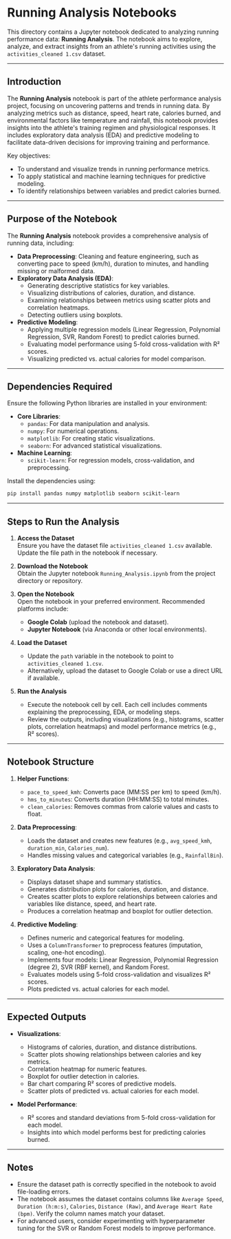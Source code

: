 # Running Analysis Notebooks

This directory contains a Jupyter notebook dedicated to analyzing running performance data: **Running Analysis**. The notebook aims to explore, analyze, and extract insights from an athlete's running activities using the `activities_cleaned 1.csv` dataset.

---

## **Introduction**

The **Running Analysis** notebook is part of the athlete performance analysis project, focusing on uncovering patterns and trends in running data. By analyzing metrics such as distance, speed, heart rate, calories burned, and environmental factors like temperature and rainfall, this notebook provides insights into the athlete's training regimen and physiological responses. It includes exploratory data analysis (EDA) and predictive modeling to facilitate data-driven decisions for improving training and performance.

Key objectives:
- To understand and visualize trends in running performance metrics.
- To apply statistical and machine learning techniques for predictive modeling.
- To identify relationships between variables and predict calories burned.

---

## **Purpose of the Notebook**

The **Running Analysis** notebook provides a comprehensive analysis of running data, including:
- **Data Preprocessing**: Cleaning and feature engineering, such as converting pace to speed (km/h), duration to minutes, and handling missing or malformed data.
- **Exploratory Data Analysis (EDA)**:
  - Generating descriptive statistics for key variables.
  - Visualizing distributions of calories, duration, and distance.
  - Examining relationships between metrics using scatter plots and correlation heatmaps.
  - Detecting outliers using boxplots.
- **Predictive Modeling**:
  - Applying multiple regression models (Linear Regression, Polynomial Regression, SVR, Random Forest) to predict calories burned.
  - Evaluating model performance using 5-fold cross-validation with R² scores.
  - Visualizing predicted vs. actual calories for model comparison.

---

## **Dependencies Required**

Ensure the following Python libraries are installed in your environment:
- **Core Libraries**:
  - `pandas`: For data manipulation and analysis.
  - `numpy`: For numerical operations.
  - `matplotlib`: For creating static visualizations.
  - `seaborn`: For advanced statistical visualizations.
- **Machine Learning**:
  - `scikit-learn`: For regression models, cross-validation, and preprocessing.

Install the dependencies using:
```bash
pip install pandas numpy matplotlib seaborn scikit-learn
```

---

## **Steps to Run the Analysis**

1. **Access the Dataset**  
   Ensure you have the dataset file `activities_cleaned 1.csv` available. Update the file path in the notebook if necessary.

2. **Download the Notebook**  
   Obtain the Jupyter notebook `Running_Analysis.ipynb` from the project directory or repository.

3. **Open the Notebook**  
   Open the notebook in your preferred environment. Recommended platforms include:
   - **Google Colab** (upload the notebook and dataset).
   - **Jupyter Notebook** (via Anaconda or other local environments).

4. **Load the Dataset**  
   - Update the `path` variable in the notebook to point to `activities_cleaned 1.csv`.
   - Alternatively, upload the dataset to Google Colab or use a direct URL if available.

5. **Run the Analysis**  
   - Execute the notebook cell by cell. Each cell includes comments explaining the preprocessing, EDA, or modeling steps.
   - Review the outputs, including visualizations (e.g., histograms, scatter plots, correlation heatmaps) and model performance metrics (e.g., R² scores).

---

## **Notebook Structure**

1. **Helper Functions**:
   - `pace_to_speed_kmh`: Converts pace (MM:SS per km) to speed (km/h).
   - `hms_to_minutes`: Converts duration (HH:MM:SS) to total minutes.
   - `clean_calories`: Removes commas from calorie values and casts to float.

2. **Data Preprocessing**:
   - Loads the dataset and creates new features (e.g., `avg_speed_kmh`, `duration_min`, `Calories_num`).
   - Handles missing values and categorical variables (e.g., `RainfallBin`).

3. **Exploratory Data Analysis**:
   - Displays dataset shape and summary statistics.
   - Generates distribution plots for calories, duration, and distance.
   - Creates scatter plots to explore relationships between calories and variables like distance, speed, and heart rate.
   - Produces a correlation heatmap and boxplot for outlier detection.

4. **Predictive Modeling**:
   - Defines numeric and categorical features for modeling.
   - Uses a `ColumnTransformer` to preprocess features (imputation, scaling, one-hot encoding).
   - Implements four models: Linear Regression, Polynomial Regression (degree 2), SVR (RBF kernel), and Random Forest.
   - Evaluates models using 5-fold cross-validation and visualizes R² scores.
   - Plots predicted vs. actual calories for each model.

---

## **Expected Outputs**

- **Visualizations**:
  - Histograms of calories, duration, and distance distributions.
  - Scatter plots showing relationships between calories and key metrics.
  - Correlation heatmap for numeric features.
  - Boxplot for outlier detection in calories.
  - Bar chart comparing R² scores of predictive models.
  - Scatter plots of predicted vs. actual calories for each model.

- **Model Performance**:
  - R² scores and standard deviations from 5-fold cross-validation for each model.
  - Insights into which model performs best for predicting calories burned.

---

## **Notes**

- Ensure the dataset path is correctly specified in the notebook to avoid file-loading errors.
- The notebook assumes the dataset contains columns like `Average Speed`, `Duration (h:m:s)`, `Calories`, `Distance (Raw)`, and `Average Heart Rate (bpm)`. Verify the column names match your dataset.
- For advanced users, consider experimenting with hyperparameter tuning for the SVR or Random Forest models to improve performance.